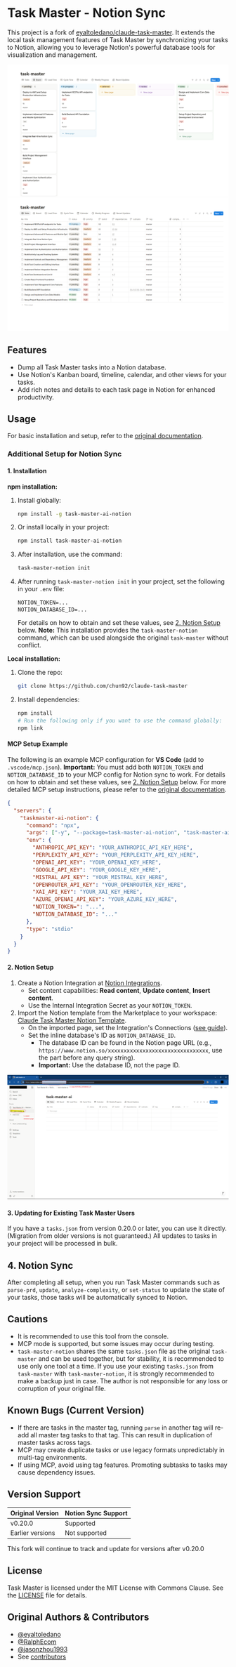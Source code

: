 
# Task Master - Notion Sync

This project is a fork of [eyaltoledano/claude-task-master](https://github.com/eyaltoledano/claude-task-master).
It extends the local task management features of Task Master by synchronizing your tasks to Notion, allowing you to leverage Notion's powerful database tools for visualization and management.

![Notion Kanban Screenshot](https://raw.githubusercontent.com/chun92/claude-task-master/main/screenshot/notion2.png)
![Notion Task Page Screenshot](https://raw.githubusercontent.com/chun92/claude-task-master/main/screenshot/notion1.png)

## Features

- Dump all Task Master tasks into a Notion database.
- Use Notion's Kanban board, timeline, calendar, and other views for your tasks.
- Add rich notes and details to each task page in Notion for enhanced productivity.

## Usage

For basic installation and setup, refer to the [original documentation](https://github.com/eyaltoledano/claude-task-master?tab=readme-ov-file#documentation).

### Additional Setup for Notion Sync

#### 1. Installation

**npm installation:**
1. Install globally:
   ```sh
   npm install -g task-master-ai-notion
   ```
2. Or install locally in your project:
   ```sh
   npm install task-master-ai-notion
   ```
3. After installation, use the command:
   ```sh
   task-master-notion init
   ```
4. After running `task-master-notion init` in your project, set the following in your `.env` file:
   ```env
   NOTION_TOKEN=...
   NOTION_DATABASE_ID=...
   ```
   For details on how to obtain and set these values, see [2. Notion Setup](#2-notion-setup) below.
**Note:** This installation provides the `task-master-notion` command, which can be used alongside the original `task-master` without conflict.


**Local installation:**
1. Clone the repo:
   ```sh
   git clone https://github.com/chun92/claude-task-master
   ```
2. Install dependencies:
   ```sh
   npm install
   # Run the following only if you want to use the command globally:
   npm link
   ```

#### MCP Setup Example


The following is an example MCP configuration for **VS Code** (add to `.vscode/mcp.json`).
**Important:** You must add both `NOTION_TOKEN` and `NOTION_DATABASE_ID` to your MCP config for Notion sync to work. For details on how to obtain and set these values, see [2. Notion Setup](#2-notion-setup) below.
For more detailed MCP setup instructions, please refer to the [original documentation](https://github.com/eyaltoledano/claude-task-master?tab=readme-ov-file#option-1-mcp-recommended).


```json
{
  "servers": {
    "taskmaster-ai-notion": {
      "command": "npx",
      "args": ["-y", "--package=task-master-ai-notion", "task-master-ai-notion"],
      "env": {
        "ANTHROPIC_API_KEY": "YOUR_ANTHROPIC_API_KEY_HERE",
        "PERPLEXITY_API_KEY": "YOUR_PERPLEXITY_API_KEY_HERE",
        "OPENAI_API_KEY": "YOUR_OPENAI_KEY_HERE",
        "GOOGLE_API_KEY": "YOUR_GOOGLE_KEY_HERE",
        "MISTRAL_API_KEY": "YOUR_MISTRAL_KEY_HERE",
        "OPENROUTER_API_KEY": "YOUR_OPENROUTER_KEY_HERE",
        "XAI_API_KEY": "YOUR_XAI_KEY_HERE",
        "AZURE_OPENAI_API_KEY": "YOUR_AZURE_KEY_HERE",
        "NOTION_TOKEN=": "...",
        "NOTION_DATABASE_ID": "..."
      },
      "type": "stdio"
    }
  }
}
```

#### 2. Notion Setup

1. Create a Notion Integration at [Notion Integrations](https://www.notion.so/profile/integrations).
   - Set content capabilities: **Read content**, **Update content**, **Insert content**.
   - Use the Internal Integration Secret as your `NOTION_TOKEN`.
2. Import the Notion template from the Marketplace to your workspace: [Claude Task Master Notion Template](https://www.notion.com/ko/templates/claude-task-master).
   - On the imported page, set the Integration's Connections ([see guide](https://www.notion.com/help/add-and-manage-connections-with-the-api)).
   - Set the inline database's ID as `NOTION_DATABASE_ID`.
     - The database ID can be found in the Notion page URL (e.g., `https://www.notion.so/xxxxxxxxxxxxxxxxxxxxxxxxxxxxxxxx`, use the part before any query string).
     - **Important:** Use the database ID, not the page ID.

![Notion Usage Example](https://raw.githubusercontent.com/chun92/claude-task-master/main/screenshot/notion_usage.png)
#### 3. Updating for Existing Task Master Users

If you have a `tasks.json` from version 0.20.0 or later, you can use it directly. (Migration from older versions is not guaranteed.)
All updates to tasks in your project will be processed in bulk.


## 4. Notion Sync

After completing all setup, when you run Task Master commands such as `parse-prd`, `update`, `analyze-complexity`, or `set-status` to update the state of your tasks, those tasks will be automatically synced to Notion.

## Cautions

- It is recommended to use this tool from the console.
- MCP mode is supported, but some issues may occur during testing.
- `task-master-notion` shares the same `tasks.json` file as the original `task-master` and can be used together, but for stability, it is recommended to use only one tool at a time. If you use your existing `tasks.json` from `task-master` with `task-master-notion`, it is strongly recommended to make a backup just in case. The author is not responsible for any loss or corruption of your original file.

## Known Bugs (Current Version)
- If there are tasks in the master tag, running `parse` in another tag will re-add all master tag tasks to that tag. This can result in duplication of master tasks across tags.
- MCP may create duplicate tasks or use legacy formats unpredictably in multi-tag environments.
- If using MCP, avoid using tag features. Promoting subtasks to tasks may cause dependency issues.

## Version Support

| Original Version | Notion Sync Support |
|------------------|--------------------|
| v0.20.0          | Supported          |
| Earlier versions | Not supported      |

This fork will continue to track and update for versions after v0.20.0

## License

Task Master is licensed under the MIT License with Commons Clause. See the [LICENSE](LICENSE) file for details.

## Original Authors & Contributors

- [@eyaltoledano](https://x.com/eyaltoledano)
- [@RalphEcom](https://x.com/RalphEcom)
- [@jasonzhou1993](https://x.com/jasonzhou1993)
- See [contributors](https://github.com/eyaltoledano/claude-task-master/graphs/contributors)
